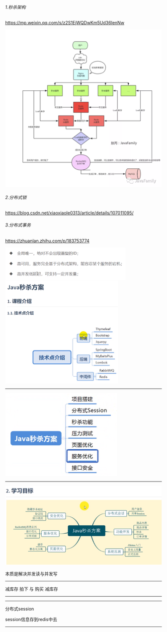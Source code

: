 ###### 1.秒杀架构

https://mp.weixin.qq.com/s/z2S1EjWQDwKm5Ud36IenNw

![image-20210420132600580](img/image-20210420132600580.png)

###### 2.分布式锁

https://blog.csdn.net/xiaoxiaole0313/article/details/107011095/

###### 3.分布式事务

https://zhuanlan.zhihu.com/p/183753774

<img src="img/image-20210418150103368.png" alt="image-20210418150103368" style="zoom: 80%;" />

<img src="img/image-20210418150939031.png" alt="image-20210418150939031" style="zoom:67%;" />







---



<img src="img/image-20210418151223056.png" alt="image-20210418151223056" style="zoom:80%;" />



---

![image-20210418151659469](img/image-20210418151659469.png)

本质是解决并发读与并发写

---

减库存  拍下 与 购买 减库存



---



---

分布式session

session信息存到redis中去

---

